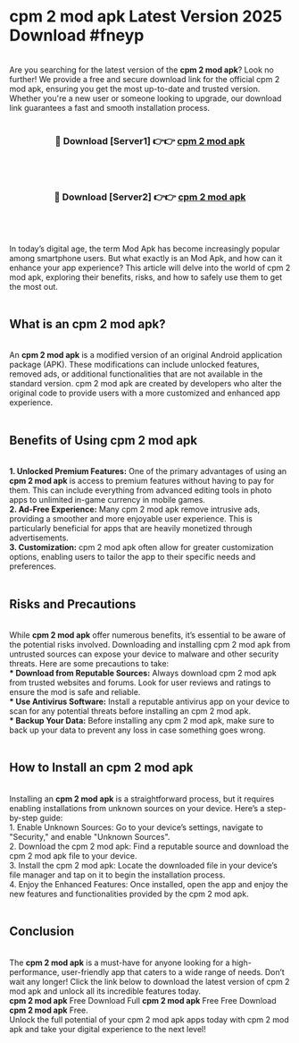 # cpm 2 mod apk Latest Version 2025 Download #fneyp<br>
<br>
Are you searching for the latest version of the <strong>cpm 2 mod apk</strong>? Look no further! We provide a free and secure download link for the official cpm 2 mod apk, ensuring you get the most up-to-date and trusted version. Whether you're a new user or someone looking to upgrade, our download link guarantees a fast and smooth installation process.
<br>
<br>
<div align="center">
<h3>🔴 Download [Server1] 👉👉 <a href="https://modyolo.store/cpm_2_mod_apk">cpm 2 mod apk</a></h3><br>
<br>
<h3>🔴 Download [Server2] 👉👉 <a href="https://modyolo.store/=cpm_2_mod_apk">cpm 2 mod apk</a></h3><br>
</div>
<br>
<br>
In today’s digital age, the term Mod Apk has become increasingly popular among smartphone users. But what exactly is an Mod Apk, and how can it enhance your app experience? This article will delve into the world of cpm 2 mod apk, exploring their benefits, risks, and how to safely use them to get the most out.
<br>
<br>
<h2>What is an cpm 2 mod apk?</h2>
<br>
An <strong>cpm 2 mod apk</strong> is a modified version of an original Android application package (APK). These modifications can include unlocked features, removed ads, or additional functionalities that are not available in the standard version. cpm 2 mod apk are created by developers who alter the original code to provide users with a more customized and enhanced app experience.
<br>
<br>
<h2>Benefits of Using cpm 2 mod apk</h2>
<br>
<strong> 1. Unlocked Premium Features:</strong> One of the primary advantages of using an <strong>cpm 2 mod apk</strong> is access to premium features without having to pay for them. This can include everything from advanced editing tools in photo apps to unlimited in-game currency in mobile games.
<br>
<strong> 2. Ad-Free Experience:</strong> Many cpm 2 mod apk remove intrusive ads, providing a smoother and more enjoyable user experience. This is particularly beneficial for apps that are heavily monetized through advertisements.
<br>
<strong> 3. Customization:</strong> cpm 2 mod apk often allow for greater customization options, enabling users to tailor the app to their specific needs and preferences.
<br>
<br>
<h2>Risks and Precautions</h2>
<br>
While <strong>cpm 2 mod apk</strong> offer numerous benefits, it’s essential to be aware of the potential risks involved. Downloading and installing cpm 2 mod apk from untrusted sources can expose your device to malware and other security threats. Here are some precautions to take:
<br>
<strong> * Download from Reputable Sources:</strong> Always download cpm 2 mod apk from trusted websites and forums. Look for user reviews and ratings to ensure the mod is safe and reliable.
<br>
<strong> * Use Antivirus Software:</strong> Install a reputable antivirus app on your device to scan for any potential threats before installing an cpm 2 mod apk.
<br>
<strong> * Backup Your Data:</strong> Before installing any cpm 2 mod apk, make sure to back up your data to prevent any loss in case something goes wrong.
<br>
<br>
<h2>How to Install an cpm 2 mod apk</h2>
<br>
Installing an <strong>cpm 2 mod apk</strong> is a straightforward process, but it requires enabling installations from unknown sources on your device. Here’s a step-by-step guide:
<br>
 1. Enable Unknown Sources: Go to your device’s settings, navigate to "Security," and enable "Unknown Sources".
<br>
 2. Download the cpm 2 mod apk: Find a reputable source and download the cpm 2 mod apk file to your device.
<br>
 3. Install the cpm 2 mod apk: Locate the downloaded file in your device’s file manager and tap on it to begin the installation process.
<br>
 4. Enjoy the Enhanced Features: Once installed, open the app and enjoy the new features and functionalities provided by the cpm 2 mod apk.
<br>
<br>
<h2><strong>Conclusion</strong></h2>
<br>
The <strong>cpm 2 mod apk</strong> is a must-have for anyone looking for a high-performance, user-friendly app that caters to a wide range of needs. Don’t wait any longer! Click the link below to download the latest version of cpm 2 mod apk and unlock all its incredible features today.
<br>
<strong>cpm 2 mod apk</strong> Free Download Full <strong>cpm 2 mod apk</strong> Free Free Download <strong>cpm 2 mod apk</strong> Free.
<br>
Unlock the full potential of your cpm 2 mod apk apps today with cpm 2 mod apk and take your digital experience to the next level!

